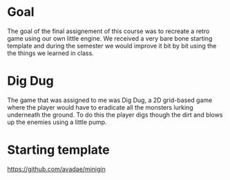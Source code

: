 # Goal
The goal of the final assignement of this course was to recreate a retro game using our own little engine.
We received a very bare bone starting template and during the semester we would improve it bit by bit using the 
the things we learned in class.

# Dig Dug
The game that was assigned to me was Dig Dug, a 2D grid-based game where the player would have to eradicate all the monsters
lurking underneath the ground. To do this the player digs though the dirt and blows up the enemies using a little pump.

# Starting template
https://github.com/avadae/minigin
